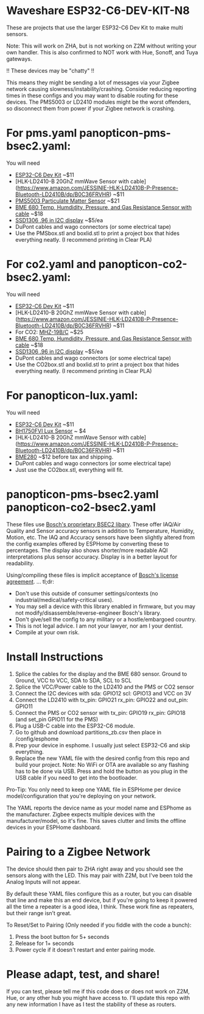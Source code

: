 # Waveshare ESP32-C6-DEV-KIT-N8
These are projects that use the larger ESP32-C6 Dev Kit to make multi sensors.

Note: This will work on ZHA, but is not working on Z2M without writing your own handler.
This is also confirmed to NOT work with Hue, Sonoff, and Tuya gateways.

!! These devices may be "chatty" !! 

This means they might be sending a lot of messages via your Zigbee network causing slowness/instability/crashing.
Consider reducing reporting times in these configs and you may want to disable routing for these devices.
The PMS5003 or LD2410 modules might be the worst offenders, so disconnect them from power if your Zigbee network is crashing.

# For pms.yaml panopticon-pms-bsec2.yaml:
You will need
* [ESP32-C6 Dev Kit](https://www.amazon.com/Waveshare-Microcontroller-Development-Single-Core-ESP32-C6-WROOM-1-N8/dp/B0CKR2LF83/) ~$11
* [HLK-LD2410-B 20GhZ mmWave Sensor with cable] (https://www.amazon.com/JESSINIE-HLK-LD2410B-P-Presence-Bluetooth-LD2410B/dp/B0C36FRVHR) ~$11
* [PMS5003 Particulate Matter Sensor](https://www.amazon.com/BestParts-Digital-Particle-Concentration-PMS5003/dp/B0B1DQKV4N) ~$21
* [BME 680 Temp, Humdidity, Pressure, and Gas Resistance Sensor with cable](https://www.amazon.com/dp/B0BZ4W6J49?ref=nb_sb_ss_w_as-reorder_k0_1_6&amp=&crid=53Z8SLZ0MUP6&sprefix=bme680&th=1) ~$18
* [SSD1306 .96 in I2C display](https://www.amazon.com/Display-SSD1306-Self-Luminous-Compatible-Raspberry/dp/B0DY5DS8HK) ~$5/ea
* DuPont cables and wago connectors  (or some electrical tape)
* Use the PMSbox.stl and boxlid.stl to print a project box that hides everything neatly. (I recommend printing in Clear PLA)

# For co2.yaml and panopticon-co2-bsec2.yaml:
You will need
* [ESP32-C6 Dev Kit](https://www.amazon.com/Waveshare-Microcontroller-Development-Single-Core-ESP32-C6-WROOM-1-N8/dp/B0CKR2LF83/) ~$11
* [HLK-LD2410-B 20GhZ mmWave Sensor with cable] (https://www.amazon.com/JESSINIE-HLK-LD2410B-P-Presence-Bluetooth-LD2410B/dp/B0C36FRVHR) ~$11
* For CO2: [MHZ-19B/C](https://www.amazon.com/EC-Buying-Monitoring-Concentration-Detection/dp/B0CRKGP143) ~$25
* [BME 680 Temp, Humdidity, Pressure, and Gas Resistance Sensor with cable](https://www.amazon.com/dp/B0BZ4W6J49?ref=nb_sb_ss_w_as-reorder_k0_1_6&amp=&crid=53Z8SLZ0MUP6&sprefix=bme680&th=1) ~$18
* [SSD1306 .96 in I2C display](https://www.amazon.com/Display-SSD1306-Self-Luminous-Compatible-Raspberry/dp/B0DY5DS8HK) ~$5/ea
* DuPont cables and wago connectors  (or some electrical tape)
* Use the CO2box.stl and boxlid.stl to print a project box that hides everything neatly. (I recommend printing in Clear PLA)

# For panopticon-lux.yaml:
You will need
* [ESP32-C6 Dev Kit](https://www.amazon.com/Waveshare-Microcontroller-Development-Single-Core-ESP32-C6-WROOM-1-N8/dp/B0CKR2LF83/) ~$11
* [BH1750FVI Lux Sensor](https://www.amazon.com/dp/B0CQ2KBVRM) ~ $4
* [HLK-LD2410-B 20GhZ mmWave Sensor with cable] (https://www.amazon.com/JESSINIE-HLK-LD2410B-P-Presence-Bluetooth-LD2410B/dp/B0C36FRVHR) ~$11
* [BME280](https://www.amazon.com/Pre-Soldered-Atmospheric-Temperature-GY-BME280-3-3-MicroControllers/dp/B0BQFV883T) ~$12 before tax and shipping.
* DuPont cables and wago connectors  (or some electrical tape)
* Just use the CO2box.stl, everything will fit.
  
# panopticon-pms-bsec2.yaml panopticon-co2-bsec2.yaml
These files use [Bosch's proprietary BSEC2 libary](https://github.com/boschsensortec/Bosch-BSEC2-Library). These offer IAQ/Air Quality and Sensor accuracy sensors in addition to Temperature, Humidity, Motion, etc.
The IAQ and Accuracy sensors have been slightly altered from the config examples offered by ESPHome by converting these to percentages.
The display also shows shorter/more readable AQI interpretations plus sensor accuracy. Display is in a better layout for readability.

Using/compiling these files is implicit acceptance of [Bosch's license agreement](https://www.bosch-sensortec.com/media/boschsensortec/downloads/software/bme688_development_software/2024_12/20241219_clickthrough_license_terms_bsec_bme680_bme688_bme690.pdf). ... tl;dr: 
* Don't use this outside of consumer settings/contexts (no industrial/medical/safety-critical uses). 
* You may sell a device with this library enabled in firmware, but you may not modify/disassemble/reverse-engineer Bosch's library.
* Don't give/sell the config to any military or a hostle/embargoed country.
* This is not legal advice. I am not your lawyer, nor am I your dentist.
* Compile at your own risk.


# Install Instructions
1. Splice the cables for the display and the BME 680 sensor. Ground to Ground, VCC to VCC, SDA to SDA, SCL to SCL
2. Splice the VCC/Power cable to the LD2410 and the PMS or CO2 sensor
3. Connect the I2C devices with sda: GPIO12 scl: GPIO13 and VCC on 3V
4. Connect the LD2410 with tx_pin: GPIO21 rx_pin: GPIO22 and out_pin: GPIO11
5. Connect the PMS or CO2 sensor with  tx_pin: GPIO19 rx_pin: GPIO18 (and set_pin GPIO11 for the PMS)
4. Plug a USB-C cable into the ESP32-C6 module.
5. Go to github and download partitions_zb.csv then place in /config/esphome
6. Prep your device in esphome. I usually just select ESP32-C6 and skip everything.
7. Replace the new YAML file with the desired config from this repo and build your project. Note: No WiFi or OTA are available so any flashing has to be done via USB. Press and hold the button as you plug in the USB cable if you need to get into the bootloader.

Pro-Tip: You only need to keep one YAML file in ESPHome per device model/configuration that you're deploying on your network.

The YAML reports the device name as your model name and ESPhome as the manufacturer. Zigbee expects multiple devices with the manufacturer/model, so it's fine. This saves clutter and limits the offline devices in your ESPHome dashboard.

# Pairing to a Zigbee Network
The device should then pair to ZHA right away and you should see the sensors along with the LED. This may pair with Z2M, but I've been told the Analog Inputs will not appear. 

By default these YAML files configure this as a router, but you can disable that line and make this an end device, but if you're going to keep it powered all the time a repeater is a good idea, I think. These work fine as repeaters, but their range isn’t great.

To Reset/Set to Pairing (Only needed if you fiddle with the code a bunch):

1. Press the boot button for 5+ seconds
2. Release for 1+ seconds
3. Power cycle if it doesn't restart and enter pairing mode.

# Please adapt, test, and share!
If you can test, please tell me if this code does or does not work on Z2M, Hue, or any other hub you might have access to. I'll update this repo with any new information I have as I test the stability of these as routers.

